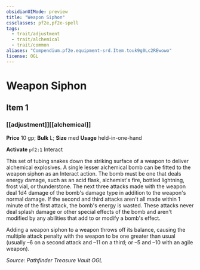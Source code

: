 ```yaml
---
obsidianUIMode: preview
title: "Weapon Siphon"
cssclasses: pf2e,pf2e-spell
tags:
  - trait/adjustment
  - trait/alchemical
  - trait/common
aliases: "Compendium.pf2e.equipment-srd.Item.touk9g0Lc2REwowo"
license: OGL
---
```

# Weapon Siphon
## Item 1
### [[adjustment]][[alchemical]]


**Price** 10 gp; 
**Bulk** L; **Size** med
**Usage** held-in-one-hand

**Activate** `pf2:1` Interact

This set of tubing snakes down the striking surface of a weapon to deliver alchemical explosives. A single lesser alchemical bomb can be fitted to the weapon siphon as an Interact action. The bomb must be one that deals energy damage, such as an acid flask, alchemist's fire, bottled lightning, frost vial, or thunderstone. The next three attacks made with the weapon deal 1d4 damage of the bomb's damage type in addition to the weapon's normal damage. If the second and third attacks aren't all made within 1 minute of the first attack, the bomb's energy is wasted. These attacks never deal splash damage or other special effects of the bomb and aren't modified by any abilities that add to or modify a bomb's effect.

Adding a weapon siphon to a weapon throws off its balance, causing the multiple attack penalty with the weapon to be one greater than usual (usually –6 on a second attack and –11 on a third; or –5 and –10 with an agile weapon).

*Source: Pathfinder Treasure Vault*
*OGL*